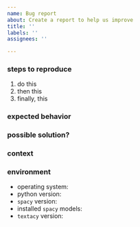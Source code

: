```yaml
---
name: Bug report
about: Create a report to help us improve
title: ''
labels: ''
assignees: ''

---
```


<!--- Provide a general summary of the issue in the title above. -->

### steps to reproduce
<!--- Provide an unambiguous set of steps to reproduce this bug. Include a minimal code example, if applicable. -->

1. do this
2. then this
3. finally, this

### expected behavior
<!-- Provide a clear and concise description of what you expected to happen, but didn't. -->

### possible solution?
<!--- Not required, but feel free to suggest a fix and/or reason for the bug. -->

### context
<!--- Explain what you're trying to accomplish and how has this issue affects that work, to help us come up with a solution that's useful in real-world use cases. -->

### environment
<!--- Include relevant details about the environment in which you experienced the bug. For convenience, copy-paste the output of `textacy.utils.print_markdown(textacy.utils.get_config())`. -->

- operating system:
- python version:
- `spacy` version:
- installed `spacy` models:
- `textacy` version:
